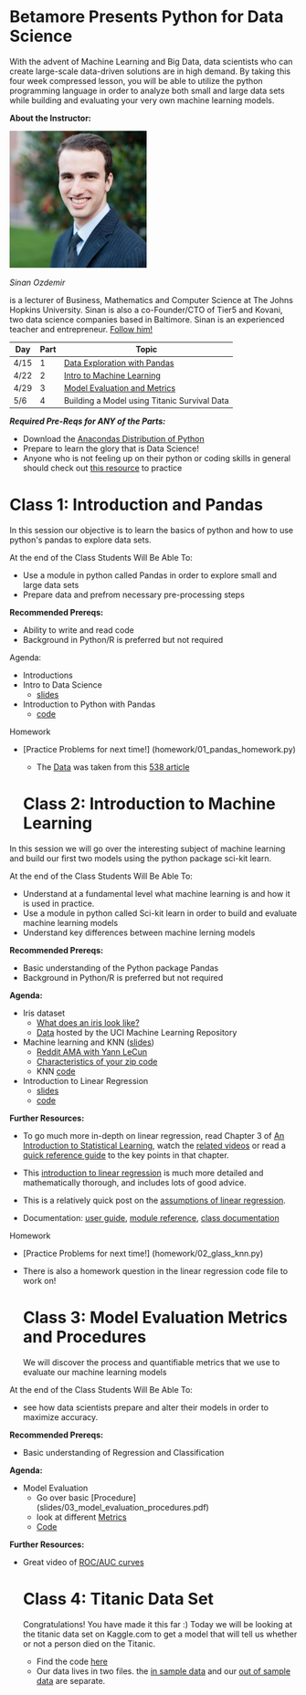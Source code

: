 # Betamore Presents Python for Data Science


With the advent of Machine Learning and Big Data, data scientists who can create large-scale data-driven solutions are in high demand. By taking this four week compressed lesson, you will be able to utilize the python programming language in order to analyze both small and large data sets while building and evaluating your very own machine learning models.

**About the Instructor:**

![alt tag](images/sinan-headshot.jpg)

*Sinan Ozdemir* 

is a lecturer of Business, Mathematics and Computer Science at The Johns Hopkins University. Sinan is also a co-Founder/CTO of Tier5 and Kovani, two data science companies based in Baltimore.
Sinan is an experienced teacher and entrepreneur.
[Follow him!](https://twitter.com/intent/user?screen_name=prof_oz)

 

Day | Part | Topic
--- | --- | ---
4/15 | 1 | [Data Exploration with Pandas](#class-1-introduction-and-pandas)
4/22 | 2 | [Intro to Machine Learning](#class-2-introduction-to-machine-learning)
4/29 | 3 | [Model Evaluation and Metrics](#class-3-model-evaluation-metrics-and-procedures)
5/6 | 4 | Building a Model using Titanic Survival Data
 


***Required Pre-Reqs for ANY of the Parts:***

* Download the [Anacondas Distribution of Python](http://continuum.io/downloads)
* Prepare to learn the glory that is Data Science!
* Anyone who is not feeling up on their python or coding skills in general should check out [this resource](http://dataquest.io/missions) to practice



# Class 1: Introduction and Pandas

In this session our objective is to learn the basics of python and how to use python's pandas to explore data sets.

At the end of the Class Students Will Be Able To: 

* Use a module in python called Pandas in order to explore small and large data sets
* Prepare data and prefrom necessary pre-processing steps

**Recommended Prereqs:**

* Ability to write and read code
* Background in Python/R is preferred but not required


Agenda:

* Introductions
* Intro to Data Science 
	* [slides](slides/01_intro_to_data_science.pdf)
* Introduction to Python with Pandas 
	* [code](code/01_pandas.py)

Homework

* [Practice Problems for next time!] (homework/01_pandas_homework.py) 
	* The [Data](data/drinks.csv) was taken from this [538 article](http://fivethirtyeight.com/datalab/dear-mona-followup-where-do-people-drink-the-most-beer-wine-and-spirits/)

	# Class 2: Introduction to Machine Learning

In this session we will go over the interesting subject of machine learning and build our first two models using the python package sci-kit learn.

At the end of the Class Students Will Be Able To: 

* Understand at a fundamental level what machine learning is and how it is used in practice.
* Use a module in python called Sci-kit learn in order to build and evaluate machine learning models
* Understand key differences between machine lerning models

**Recommended Prereqs:**

* Basic understanding of the Python package Pandas
* Background in Python/R is preferred but not required


**Agenda:**

* Iris dataset
    * [What does an iris look like?](http://sebastianraschka.com/Images/2014_python_lda/iris_petal_sepal.png)
    * [Data](http://archive.ics.uci.edu/ml/datasets/Iris) hosted by the UCI Machine Learning Repository
* Machine learning and KNN ([slides](slides/02_intro_to_machine_learning_knn.pdf))
    * [Reddit AMA with Yann LeCun](http://www.reddit.com/r/MachineLearning/comments/25lnbt/ama_yann_lecun)
    * [Characteristics of your zip code](http://www.esri.com/landing-pages/tapestry/)
    * KNN [code](code/02_knn.py)
* Introduction to Linear Regression
	* 	[slides](slides/02_linear_regression.pdf)
	* 	[code](code/02_linear_regression.py)

**Further Resources:**

* To go much more in-depth on linear regression, read Chapter 3 of [An Introduction to Statistical Learning](http://www-bcf.usc.edu/~gareth/ISL/), watch the [related videos](http://www.dataschool.io/15-hours-of-expert-machine-learning-videos/) or read a [quick reference guide](http://www.dataschool.io/applying-and-interpreting-linear-regression/) to the key points in that chapter.
* This [introduction to linear regression](http://people.duke.edu/~rnau/regintro.htm) is much more detailed and mathematically thorough, and includes lots of good advice.
* This is a relatively quick post on the [assumptions of linear regression](http://pareonline.net/getvn.asp?n=2&v=8).

* Documentation: [user guide](http://scikit-learn.org/stable/modules/neighbors.html), [module reference](http://scikit-learn.org/stable/modules/classes.html#module-sklearn.neighbors), [class documentation](http://scikit-learn.org/stable/modules/generated/sklearn.neighbors.KNeighborsClassifier.html)

Homework

* [Practice Problems for next time!] (homework/02_glass_knn.py) 
* There is also a homework question in the linear regression code file to work on!

	# Class 3: Model Evaluation Metrics and Procedures
	
	We will discover the process and quantifiable metrics that we use to evaluate our machine learning models

At the end of the Class Students Will Be Able To: 

*  see how data scientists prepare and alter their models in order to maximize accuracy.


**Recommended Prereqs:**

* Basic understanding of Regression and Classification

**Agenda:**

* Model Evaluation
    * Go over basic [Procedure] (slides/03_model_evaluation_procedures.pdf)
    * look at different [Metrics](slides/03_model_evaluation_metrics.pdf)
    * [Code](code/03_model_evaluation.py)

    
**Further Resources:**

* Great video of [ROC/AUC curves](https://www.youtube.com/watch?v=OAl6eAyP-yo)

	# Class 4: Titanic Data Set
	
	Congratulations! You have made it this far :) Today we will be looking at the titanic data set on Kaggle.com to get a model that will tell us whether or not a person died on the Titanic.
	
	* Find the code [here](code/04_kaggle_titanic.py)
	* Our data lives in two files. the [in sample data](data/titanic.csv) and our [out of sample data](data/titanic_test.csv) are separate.
